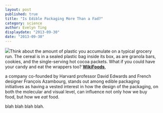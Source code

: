```yaml
---
layout: post
published: true
title: "Is Edible Packaging More Than a Fad?"
category: science
author: Evelyn Ting
displaydate: "2013-09-30"
date: "2013-09-30"
---
```


![](http://celebrationcakesmex.files.wordpress.com/2013/07/6647.jpg)Think about the amount of plastic you accumulate on a typical grocery run. The cereal is in a sealed plastic bag inside its box, as are granola bars, cookies, and the single-serving hot cocoa packets. What if you could have your candy and eat the wrappers too? <a href="http://www.wikipearl.com/" target="_blank"><b>WikiFoods</b></a>, 


a company co-founded by Harvard professor David Edwards and French designer François Azambourg, stands out among edible packaging initiatives as having a vested interest in how the design of the packaging, on both the molecular and visual level, can influence not only how we buy food, but how we _eat_ food.

blah blah blah blah.